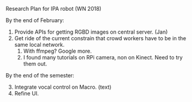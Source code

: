 Research Plan for IPA robot (WN 2018)

By the end of February:

1. Provide APIs for getting RGBD images on central server. (Jan)
2. Get ride of the current constrain that crowd workers have to be in the same local network. 
   1. With ffmpeg? Google more. 
   2. I found many tutorials on RPi camera, non on Kinect. Need to try them out.

By the end of the semester:

3. Integrate vocal control on Macro. (text)
4. Refine UI.

